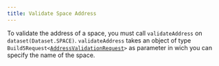 ```yaml
---
title: Validate Space Address
---
```


To validate the address of a space, you must call `validateAddress` on `dataset(Dataset.SPACE)`. `validateAddress` takes an object of type `Build5Request<`[`AddressValidationRequest`](../../../../search-post/interfaces/AddressValidationRequest.md)`>` as parameter in wich you can specify the name of the space.

```tsx file=../../../../../../packages/sdk/examples/space/validate_address.ts#L16-L30
```
